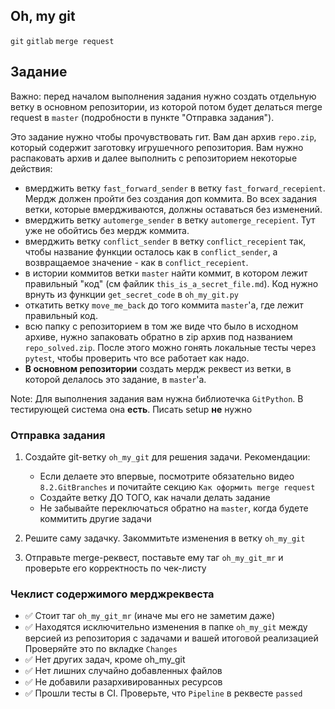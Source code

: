 ## Oh, my git

`git` `gitlab` `merge request`

## Задание

Важно: перед началом выполнения задания нужно создать отдельную ветку в основном репозитории, из которой потом будет делаться merge request в `master` (подробности в пункте "Отправка задания").

Это задание нужно чтобы прочувствовать гит. Вам дан архив `repo.zip`, который содержит заготовку игрушечного репозитория. Вам нужно распаковать архив и далее выполнить с репозиторием некоторые действия:
- вмерджить ветку `fast_forward_sender` в ветку `fast_forward_recepient`. Мердж должен пройти без создания доп коммита. Во всех задания ветки, которые вмердживаются, должны оставаться без изменений.
- вмерджить ветку `automerge_sender` в ветку `automerge_recepient`. Тут уже не обойтись без мердж коммита.
- вмерджить ветку `conflict_sender` в ветку `conflict_recepient` так, чтобы название функции осталось как в `conflict_sender`, а возвращаемое значение - как в `conflict_recepient`.
- в истории коммитов ветки `master` найти коммит, в котором лежит правильный "код" (см файлик `this_is_a_secret_file.md`). Код нужно врнуть из функции `get_secret_code` в `oh_my_git.py`
- откатить ветку `move_me_back` до того коммита `master`'a, где лежит правильный код.
- всю папку с репозиторием в том же виде что было в исходном архиве, нужно запаковать обратно в zip архив под названием `repo_solved.zip`. После этого можно гонять локальные тесты через `pytest`, чтобы проверить что все работает как надо.
- **В основном репозитории** создать мердж реквест из ветки, в которой делалось это задание, в `master`'а.

Note: Для выполнения задания вам нужна библиотечка `GitPython`. В тестирующей система она **есть**. Писать setup **не** нужно


### Отправка задания

1. Создайте git-ветку `oh_my_git` для решения задачи. Рекомендации:
   * Если делаете это впервые, посмотрите обязательно видео `8.2.GitBranches` и почитайте секцию `Как оформить merge request`
   * Создайте ветку ДО ТОГО, как начали делать задание
   * Не забывайте переключаться обратно на `master`, когда будете коммитить другие задачи

2. Решите саму задачку. Закоммитьте изменения в ветку `oh_my_git`

3. Отправьте merge-реквест, поставьте ему таг `oh_my_git_mr` и проверьте его корректность по чек-листу


### Чеклист содержимого мерджреквеста

* ✅ Стоит таг `oh_my_git_mr` (иначе мы его не заметим даже)
* ✅ Находятся исключительно изменения в папке `oh_my_git` между версией из репозитория с задачами и вашей итоговой реализацией
Проверяйте это по вкладке `Changes`
* ✅ Нет других задач, кроме oh_my_git
* ✅ Нет лишних случайно добавленных файлов
* ✅ Не добавили разархивированных ресурсов
* ✅ Прошли тесты в CI. Проверьте, что `Pipeline` в реквесте `passed`

